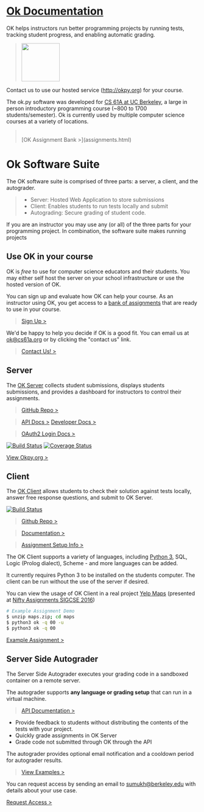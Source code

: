 [Ok Documentation](https://okpy.github.io/documentation)
=====

OK helps instructors run better programming projects by running tests, tracking student progress, and enabling automatic grading.

> <img src="https://okpy.github.io/documentation/logo.svg" height="100px" />

Contact us to use our hosted service (http://okpy.org) for your course.

The ok.py software was developed for [CS 61A at UC Berkeley](http://cs61a.org), a large in person introductory programming course (~800 to 1700 students/semester). Ok is currently used by multiple computer science courses at a variety of locations.

> <br>
> [OK Assignment Bank >](assignments.html)

# Ok Software Suite
The OK software suite is comprised of three parts: a server, a client, and the autograder.
> * Server: Hosted Web Application to store submissions
> * Client: Enables students to run tests locally and submit
> * Autograding: Secure grading of student code.

If you are an instructor you may use any (or all) of the three parts for your programming project.
In combination, the software suite makes running projects

## Use OK in your course

OK is _free_ to use for computer science educators and their students. You may either self host the server on your school infrastructure or use the hosted version of OK.

You can sign up and evaluate how OK can help your course. As an instructor using OK, you get access to a [bank of assignments](assignments.html) that are ready to use in your course.

> [Sign Up >](https://okpy.org/admin/course/new)


We'd be happy to help you decide if OK is a good fit. You can email us at ok@cs61a.org or by clicking the "contact us" link.

> [Contact Us! >](mailto://cs61a@berkeley.edu?subject=Using%20OK%20in%20a%20course&cc=denero@berkeley.edu&bcc=sumukh@berkeley.edu)

##  Server
The [OK Server](okpy) collects student submissions, displays students submissions, and provides a dashboard for instructors to control their assignments.
> [GitHub Repo >][ok-server-github]

> [API Docs >][ok-api-documentation] [Developer Docs >][ok-server-documentation]

> [OAuth2 Login Docs >][oauth-documentation]

[![Build Status](https://travis-ci.org/Cal-CS-61A-Staff/ok.svg)](https://travis-ci.org/Cal-CS-61A-Staff/ok) [![Coverage Status](https://coveralls.io/repos/github/Cal-CS-61A-Staff/ok/badge.svg?branch=master)](https://coveralls.io/github/Cal-CS-61A-Staff/ok?branch=master)

[View Okpy.org >][okpy]

[okpy]: http://okpy.org
[ok-server-documentation]: ok-server.html
[ok-api-documentation]: ok-api.html
[oauth-documentation]: oauth.html
[ok-server-github]: https://github.com/Cal-CS-61A-Staff/ok

## Client
The [OK Client](https://github.com/Cal-CS-61A-Staff/ok-client) allows students to check their solution against tests locally, answer free response questions, and submit to OK Server.

[![Build Status](https://travis-ci.org/Cal-CS-61A-Staff/ok-client.svg?branch=master)](https://travis-ci.org/Cal-CS-61A-Staff/ok-client)

> [Github Repo >](https://github.com/Cal-CS-61A-Staff/ok-client)

> [Documentation >](https://github.com/Cal-CS-61A-Staff/ok-client/wiki)

> [Assignment Setup Info >](client.html)

The OK Client supports a variety of languages, including [Python 3](python.org), SQL, Logic (Prolog dialect), Scheme - and more languages can be added.

It currently requires Python 3 to be installed on the students computer. The client can be run without the use of the server if desired.

You can view the usage of OK Client in a real project [Yelp Maps](http://nifty.stanford.edu/2016/hou-zhang-denero-yelp-maps/) (presented at [Nifty Assignments SIGCSE 2016](http://nifty.stanford.edu))
```bash
# Example Assignment Demo
$ unzip maps.zip; cd maps
$ python3 ok -q 00 -u
$ python3 ok -q 00
```

[Example Assignment >](http://nifty.stanford.edu/2016/hou-zhang-denero-yelp-maps/maps_deploy.zip)

## Server Side Autograder
The Server Side Autograder executes your grading code in a sandboxed container on a remote server.

The autograder supports <b>any language or grading setup</b> that can run in a virtual machine.

> [API Documentation >][autograder-docs]

* Provide feedback to students without distributing the contents of the tests with your project.
* Quickly grade assignments in OK Server
* Grade code not submitted through OK through the API

The autograder provides optional email notification and a cooldown period for autograder results.
> [View Examples >][autograder-docs]

You can request access by sending an email to sumukh@berkeley.edu with details about your use case.

[Request Access >](mailto://sumukh@berkeley.edu?subject=OK%20Autograder)

[autograder-docs]: autograder.html


